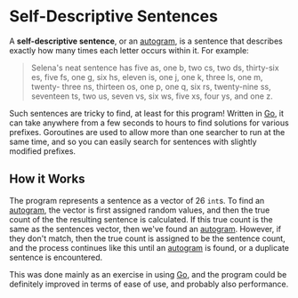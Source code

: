 Self-Descriptive Sentences
==========================

A **self-descriptive sentence**, or an
[autogram](http://en.wikipedia.org/wiki/Autogram), is a sentence that
describes exactly how many times each letter occurs within it. For example:

> Selena's neat sentence has five as, one b, two cs, two ds, thirty-six es,
  five fs, one g, six hs, eleven is, one j, one k, three ls, one m, twenty-
  three ns, thirteen os, one p, one q, six rs, twenty-nine ss, seventeen ts,
  two us, seven vs, six ws, five xs, four ys, and one z.

Such sentences are tricky to find, at least for this program! Written in
[Go](https://golang.org/), it can take anywhere from a few seconds to hours to
find solutions for various prefixes. Goroutines are used to allow more than
one searcher to run at the same time, and so you can easily search for
sentences with slightly modified prefixes.

How it Works
------------

The program represents a sentence as a vector of 26 `int`s. To find
an [autogram](http://en.wikipedia.org/wiki/Autogram), the vector is
first assigned random values, and then the true count of the the resulting
sentence is calculated. If this true count is the same as the sentences
vector, then we've found an [autogram](http://en.wikipedia.org/wiki/Autogram).
However, if they don't match, then the true count is assigned to be the
sentence count, and the process continues like this until an
[autogram](http://en.wikipedia.org/wiki/Autogram) is found, or a duplicate
sentence is encountered.

This was done mainly as an exercise in using [Go](https://golang.org/), and
the program could be definitely improved in terms of ease of use, and probably
also performance.
